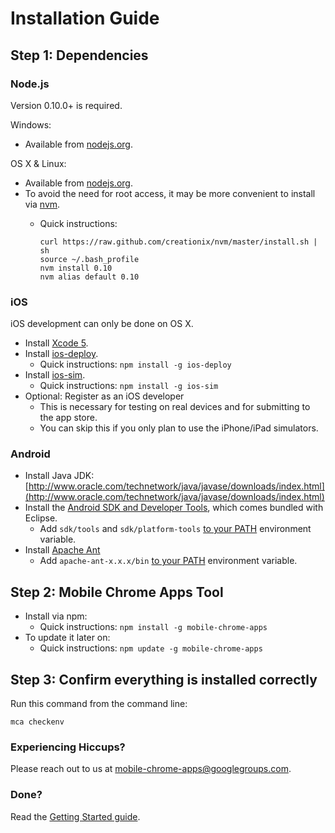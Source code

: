 # Installation Guide

## Step 1: Dependencies

### Node.js

Version 0.10.0+ is required.

Windows:
* Available from [nodejs.org](http://nodejs.org).

OS X & Linux:
* Available from [nodejs.org](http://nodejs.org).
* To avoid the need for root access, it may be more convenient to install via [nvm](https://github.com/creationix/nvm).
  * Quick instructions:

        curl https://raw.github.com/creationix/nvm/master/install.sh | sh
        source ~/.bash_profile
        nvm install 0.10
        nvm alias default 0.10

### iOS

iOS development can only be done on OS X.

* Install [Xcode 5](https://developer.apple.com/xcode/).
* Install [ios-deploy](https://github.com/phonegap/ios-deploy).
  * Quick instructions: `npm install -g ios-deploy`
* Install [ios-sim](https://github.com/phonegap/ios-sim).
  * Quick instructions: `npm install -g ios-sim`
* Optional: Register as an iOS developer
  * This is necessary for testing on real devices and for submitting to the app store.
  * You can skip this if you only plan to use the iPhone/iPad simulators.

### Android

* Install Java JDK: [http://www.oracle.com/technetwork/java/javase/downloads/index.html](http://www.oracle.com/technetwork/java/javase/downloads/index.html)
* Install the [Android SDK and Developer Tools](http://developer.android.com/sdk/index.html), which comes bundled with Eclipse.
  * Add `sdk/tools` and `sdk/platform-tools` [to your PATH](https://www.google.com/search?q=how+to+add+sdktools+to+path) environment variable.
* Install [Apache Ant](http://ant.apache.org/)
  * Add `apache-ant-x.x.x/bin` [to your PATH](https://www.google.com/search?q=how+to+add+sdktools+to+path) environment variable.

## Step 2: Mobile Chrome Apps Tool

* Install via npm:
  * Quick instructions: `npm install -g mobile-chrome-apps`
* To update it later on:
  * Quick instructions: `npm update -g mobile-chrome-apps`

## Step 3: Confirm everything is installed correctly

Run this command from the command line:

    mca checkenv

### Experiencing Hiccups?

Please reach out to us at [mobile-chrome-apps@googlegroups.com](mailto:mobile-chrome-apps@googlegroups.com).

### Done?

Read the [Getting Started guide](GettingStarted.md).
